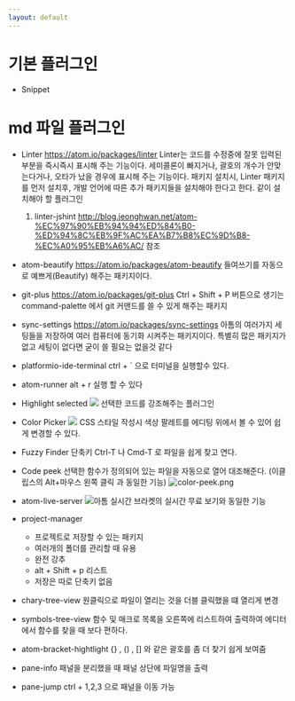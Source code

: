 ```yaml
---
layout: default
---
```

# 기본 플러그인
- Snippet


# md 파일 플러그인
- Linter
    https://atom.io/packages/linter
    Linter는 코드를 수정중에 잘못 입력된 부분을 즉시즉시 표시해 주는 기능이다.
    세미콜론이 빠지거나, 괄호의 개수가 안맞는다거나, 오타가 났을 경우에 표시해 주는 기능이다.
    패키지 설치시, Linter 패키지를 먼저 설치후, 개발 언어에 따른 추가 패키지들을 설치해야 한다고 한다.
    같이 설치해야 할 플러그인
    1. linter-jshint
        http://blog.jeonghwan.net/atom-%EC%97%90%EB%94%94%ED%84%B0-%ED%94%8C%EB%9F%AC%EA%B7%B8%EC%9D%B8-%EC%A0%95%EB%A6%AC/ 참조

- atom-beautify
    https://atom.io/packages/atom-beautify
    들여쓰기를 자동으로 예쁘게(Beautify) 해주는 패키지이다.
- git-plus
    https://atom.io/packages/git-plus
    Ctrl + Shift + P 버튼으로 생기는 command-palette 에서 git 커맨드를 쓸 수 있게 해주는 패키지
- sync-settings
    https://atom.io/packages/sync-settings
    아톰의 여러가지 세팅들을 저장하여 여러 컴퓨터에 동기화 시켜주는 패키지이다.
    특별히 많은 패키지가 없고 세팅이 없다면 굳이 쓸 필요는 없을것 같다
- platformio-ide-terminal
    ctrl + `
    으로 터미널을 실행할수 있다.
- atom-runner
    alt + r 실행 할 수 있다
- Highlight selected
    <img src="img/highlight-selected.gif">
    선택한 코드를 강조해주는 플러그인
- Color Picker
    <img src="img/color-picker.gif">
    CSS 스타일 작성시 색상 팔레트를 에디팅 위에서 볼 수 있어 쉽게 변경할 수 있다.
- Fuzzy Finder
    단축키 Ctrl-T 나 Cmd-T 로 파일을 쉽게 찾고 연다.
- Code peek
    선택한 함수가 정의되어 있는 파일을 자동으로 열어 대조해준다. (이클립스의 Alt+마우스 왼쪽 클릭 과 동일한 기능)
    ![color-peek.png](img/color-peek.png)
- atom-live-server
    ![아톰 실시간](img/atom-live-server.gif)
    브라켓의 실시간 무료 보기와 동일한 기능
- project-manager
    + 프로젝트로 저장할 수 있는 패키지
    + 여러개의 폴더를 관리할 때 유용
    + 완전 강추
    + alt + Shift + p 리스트
    + 저장은 따로 단축키 없음
- chary-tree-view
    원클릭으로 파일이 열리는 것을 더블 클릭했을 떄 열리게 변경
- symbols-tree-view
    함수 및 매크로 목록을 오른쪽에 리스트하여 출력하여 에디터에서 함수를 찾을 때 보다 편하다.
- atom-bracket-hightlight
    {} , () , [] 와 같은 괄호를 좀 더 찾기 쉽게 보여줌
- pane-info
    패널을 분리했을 때 패널 상단에 파일명을 출력
- pane-jump
    ctrl + 1,2,3 으로 패널을 이동 가능
